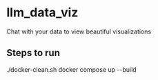 # llm_data_viz
Chat with your data to view beautiful visualizations

## Steps to run

./docker-clean.sh
docker compose up --build